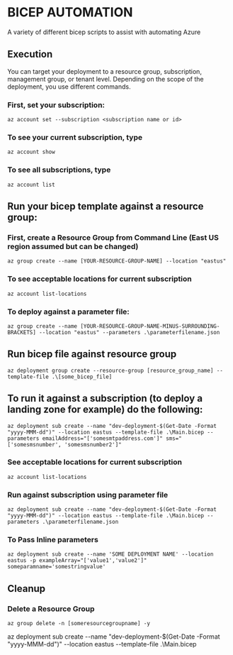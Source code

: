 # BICEP AUTOMATION

A variety of different bicep scripts to assist with automating Azure


## Execution

You can target your deployment to a resource group, subscription, management group, or tenant level. Depending on the scope of the deployment, you use different commands.
### First, set your subscription:
   
```
az account set --subscription <subscription name or id>
```

### To see your current subscription, type 
```
az account show
```

### To see all subscriptions, type 
```
az account list
```

				
## Run your bicep template against a resource group:
### First, create a Resource Group from Command Line (East US region assumed but can be changed)

```
az group create --name [YOUR-RESOURCE-GROUP-NAME] --location "eastus"
```

### To see acceptable locations for current subscription

```
az account list-locations 
```
### To deploy against a parameter file:

```
az group create --name [YOUR-RESOURCE-GROUP-NAME-MINUS-SURROUNDING-BRACKETS] --location "eastus" --parameters .\parameterfilename.json
```


## Run bicep file against resource group
```
az deployment group create --resource-group [resource_group_name] --template-file .\[some_bicep_file]
```

## To run it against a subscription (to deploy a landing zone for example) do the following:

```
az deployment sub create --name "dev-deployment-$(Get-Date -Format "yyyy-MMM-dd")" --location eastus --template-file .\Main.bicep --parameters emailAddress="['somesmtpaddress.com']" sms="['somesmsnumber', 'somesmsnumber2']"
```

### See acceptable locations for current subscription

```
az account list-locations  
```

### Run against subscription using parameter file
```
az deployment sub create --name "dev-deployment-$(Get-Date -Format "yyyy-MMM-dd")" --location eastus --template-file .\Main.bicep --parameters .\parameterfilename.json
```

### To Pass Inline parameters
```
az deployment sub create --name 'SOME DEPLOYMENT NAME' --location eastus -p exampleArray="['value1','value2']" someparamname='somestringvalue'
```

## Cleanup 
### Delete a Resource Group

```
az group delete -n [someresourcegroupname] -y
```


az deployment sub create --name "dev-deployment-$(Get-Date -Format "yyyy-MMM-dd")" --location eastus --template-file .\Main.bicep